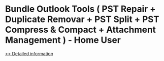 # Bundle Outlook Tools ( PST Repair + Duplicate Removar + PST Split + PST Compress & Compact + Attachment Management ) - Home User
[>> Detailed information](https://secure.element5.com/esales/product.html?productid=300548363&affiliateid=200057808)